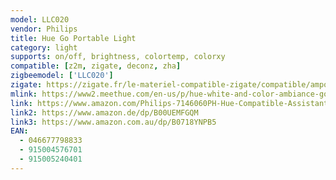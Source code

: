 ```yaml
---
model: LLC020
vendor: Philips
title: Hue Go Portable Light
category: light
supports: on/off, brightness, colortemp, colorxy
compatible: [z2m, zigate, deconz, zha]
zigbeemodel: ['LLC020']
zigate: https://zigate.fr/le-materiel-compatible-zigate/compatible/ampoulesconnecteswhiteambiancee27--
mlink: https://www2.meethue.com/en-us/p/hue-white-and-color-ambiance-go-portable-light/714606048
link: https://www.amazon.com/Philips-7146060PH-Hue-Compatible-Assistant/dp/B079TCRFC3
link2: https://www.amazon.de/dp/B00UEMFGQM
link3: https://www.amazon.com.au/dp/B0718YNPB5
EAN:
  - 046677798833
  - 915004576701
  - 915005240401
---
```

